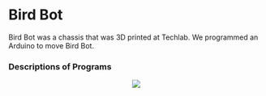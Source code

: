 Bird Bot
========
Bird Bot was a chassis that was 3D printed at Techlab. We programmed an Arduino to move Bird Bot.
### Descriptions of Programs
<p align="center">
<img src="http://i981.photobucket.com/albums/ae293/ruchimaheshwari2010/IMG_20130928_191112_087_zpse6643878.jpg"/>
</p>
